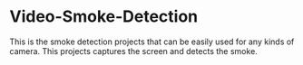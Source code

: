 # Video-Smoke-Detection
This is the smoke detection projects that can be easily used for any kinds of camera.
This projects captures the screen and detects the smoke.

